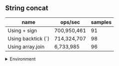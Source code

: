 ## String concat

|name|ops/sec|samples|
|-|-|-|
|Using + sign|700,950,461|91|
|Using backtick (`)|714,324,707|98|
|Using array.join|6,733,985|96|


<details>
<summary>Environment</summary>

* __Machine:__ linux x64 | 2 vCPUs | 6.8GB Mem
* __Run:__ Tue Oct 10 2023 21:55:31 GMT+0000 (Coordinated Universal Time)
</details>

<!--
{"environment":{"platform":"linux","arch":"x64","cpus":2,"totalMemory":6.759757995605469},"benchmarks":"[{\"timeStamp\":1696974920640,\"currentTarget\":{\"0\":{\"name\":\"Using + sign\",\"options\":{\"async\":false,\"defer\":false,\"delay\":0.005,\"initCount\":1,\"maxTime\":5,\"minSamples\":5,\"minTime\":0.05},\"async\":false,\"defer\":false,\"delay\":0.005,\"initCount\":1,\"maxTime\":5,\"minSamples\":5,\"minTime\":0.05,\"id\":1,\"stats\":{\"moe\":2.706707450267893e-11,\"rme\":1.8972678351558019,\"sem\":1.3809731889121904e-11,\"deviation\":1.3173644610091077e-10,\"mean\":1.4266343423492554e-9,\"sample\":[2.135396251802031e-9,1.4473703970758632e-9,1.4551775790781363e-9,1.4100758525882916e-9,2.3657937790685577e-9,1.5051776083335453e-9,1.5540568726064809e-9,1.5139053338216552e-9,1.3944749251801886e-9,1.5067801963773866e-9,1.496729170344142e-9,1.3928611219349716e-9,1.4224605892063438e-9,1.3934617896837446e-9,1.395335817698833e-9,1.3966617433133016e-9,1.4017965944685254e-9,1.386059846825295e-9,1.394350362743807e-9,1.4893327359134348e-9,1.4177243378475406e-9,1.420417757807436e-9,1.3953965001660396e-9,1.425145356430558e-9,1.3877484816442605e-9,1.3972713297739692e-9,1.4049393019806553e-9,1.3994938362725997e-9,1.418290428265296e-9,1.3857585222157497e-9,1.4142961358820103e-9,1.3985512370050193e-9,1.391051960242163e-9,1.3870687520589384e-9,1.397990116652775e-9,1.3926303116329758e-9,1.38886549812478e-9,1.419772034767791e-9,1.391928220157754e-9,1.391198459644473e-9,1.4042261539467685e-9,1.3824414716920862e-9,1.3870300264622147e-9,1.4035654969251434e-9,1.3998338530929424e-9,1.3862892646730624e-9,1.4022856726182833e-9,1.3846749518251919e-9,1.4120064725142407e-9,1.3849979540506692e-9,1.381484220658913e-9,1.4048934415765886e-9,1.3875318122694857e-9,1.3834080616613936e-9,1.4019400429890872e-9,1.3898779813759958e-9,1.4224372673293288e-9,1.395862089904465e-9,1.3838221093634096e-9,1.4104111723818797e-9,1.39040760360129e-9,1.385315137124156e-9,1.4005953182104398e-9,1.3876754401438683e-9,1.3786417542757134e-9,1.3961032209883516e-9,1.3885430135143536e-9,1.3802997582907155e-9,1.4054013568582018e-9,1.3884824505531238e-9,1.3844888754598302e-9,1.4120141216631398e-9,1.385177431436958e-9,1.4013003713288937e-9,1.3925641022039492e-9,1.645119362050312e-9,1.3927899670720914e-9,1.38807481417788e-9,1.3918149832655918e-9,1.3975381693312305e-9,1.3893527504962155e-9,1.3912008159006884e-9,1.4129973678108715e-9,1.396020597576033e-9,1.387479898068047e-9,1.38299887238321e-9,1.4036634560034872e-9,1.3952521998414677e-9,1.3873091430159213e-9,1.4023304374102726e-9,1.390955699777476e-9],\"variance\":1.735449123129817e-20},\"times\":{\"cycle\":0.051800124285983004,\"elapsed\":5.491,\"period\":1.4266343423492554e-9,\"timeStamp\":1696974915149},\"running\":false,\"count\":36309321,\"cycles\":5,\"hz\":700950461.0363497},\"1\":{\"name\":\"Using backtick (`)\",\"options\":{\"async\":false,\"defer\":false,\"delay\":0.005,\"initCount\":1,\"maxTime\":5,\"minSamples\":5,\"minTime\":0.05},\"async\":false,\"defer\":false,\"delay\":0.005,\"initCount\":1,\"maxTime\":5,\"minSamples\":5,\"minTime\":0.05,\"id\":2,\"stats\":{\"moe\":5.7690169739701935e-12,\"rme\":0.4120951360476694,\"sem\":2.9433760071276498e-12,\"deviation\":2.913793587910443e-11,\"mean\":1.3999235781571705e-9,\"sample\":[1.4028957342930494e-9,1.4112523521909183e-9,1.3915361370007594e-9,1.4056978312804213e-9,1.3855564728855454e-9,1.4032405599901557e-9,1.4047728964981108e-9,1.3858905438346503e-9,1.3911833320352422e-9,1.3851064434251815e-9,1.4061285343222423e-9,1.3955291533363846e-9,1.3880220269266155e-9,1.394703611563725e-9,1.397644043317572e-9,1.3886404999291688e-9,1.3828147995418315e-9,1.3828783282404999e-9,1.3983122128249507e-9,1.3921911219347644e-9,1.39804440388228e-9,1.4015287362722723e-9,1.39361302176533e-9,1.3878398064089222e-9,1.4062088720568383e-9,1.3948955923505247e-9,1.3874535312016155e-9,1.4149403842426328e-9,1.4175524318206208e-9,1.4056881046626467e-9,1.395501744547351e-9,1.38940153904798e-9,1.4047623173914845e-9,1.3916581334672744e-9,1.387139434154169e-9,1.4037511177653152e-9,1.39610792429655e-9,1.384199513342443e-9,1.4022081573482934e-9,1.392851178752492e-9,1.3875279226075896e-9,1.4029548541976658e-9,1.4121796089574415e-9,1.3842325761895427e-9,1.4029217913505664e-9,1.4238813495648034e-9,1.3883490108629361e-9,1.399202138394741e-9,1.3897349227562348e-9,1.4021502973658692e-9,1.3981248130743723e-9,1.4336048022683317e-9,1.3956037158782807e-9,1.3904292700976993e-9,1.3996099135089695e-9,1.394815690470034e-9,1.383328830816447e-9,1.4037070339691824e-9,1.661586633682803e-9,1.3958544424687863e-9,1.3886080031652165e-9,1.3830615728023917e-9,1.400775406421604e-9,1.3908783737708025e-9,1.3835630259834026e-9,1.408054908572273e-9,1.3966645097750996e-9,1.4184589048786022e-9,1.3955210312081591e-9,1.3851859158332876e-9,1.4305188814342883e-9,1.386541520116745e-9,1.4029548266452933e-9,1.4174173700902189e-9,1.3858636490940848e-9,1.4032578476389613e-9,1.3920768744257913e-9,1.38276395207375e-9,1.4012409864135118e-9,1.3986675397095125e-9,1.3854779158779225e-9,1.4065752635074473e-9,1.4126010776008442e-9,1.4077627707657755e-9,1.392603124742127e-9,1.3855275101485721e-9,1.4034479865621568e-9,1.3921319516185849e-9,1.3877565521952835e-9,1.3815709067885326e-9,1.44112119971847e-9,1.3850122532288969e-9,1.4001774372794346e-9,1.3984030369327156e-9,1.3867563735181472e-9,1.4017424671468953e-9,1.3919473507222785e-9,1.3806781823644701e-9],\"variance\":8.490193072948014e-22},\"times\":{\"cycle\":0.050809547306279096,\"elapsed\":5.73,\"period\":1.3999235781571705e-9,\"timeStamp\":1696974920654},\"running\":false,\"count\":36294515,\"cycles\":7,\"hz\":714324707.1503565},\"2\":{\"name\":\"Using array.join\",\"options\":{\"async\":false,\"defer\":false,\"delay\":0.005,\"initCount\":1,\"maxTime\":5,\"minSamples\":5,\"minTime\":0.05},\"async\":false,\"defer\":false,\"delay\":0.005,\"initCount\":1,\"maxTime\":5,\"minSamples\":5,\"minTime\":0.05,\"id\":3,\"stats\":{\"moe\":3.1874594179730974e-10,\"rme\":0.2146430352077662,\"sem\":1.626254805088315e-10,\"deviation\":1.5933977856862736e-9,\"mean\":1.4850048196941305e-7,\"sample\":[1.491008771801282e-7,1.4994788793899304e-7,1.4699418827866954e-7,1.4716710677096309e-7,1.4794583346766039e-7,1.4786025198779626e-7,1.482556219538286e-7,1.4699917059145914e-7,1.4792795282629018e-7,1.49505332540071e-7,1.4782185887159407e-7,1.4907361806762464e-7,1.4815919661671653e-7,1.4762959435181576e-7,1.4743176429557425e-7,1.4838868194380538e-7,1.4895169501211874e-7,1.484862766590369e-7,1.4900650338357654e-7,1.4793821345986455e-7,1.5168294612947564e-7,1.4681394285580308e-7,1.4868762657272565e-7,1.4704401433733775e-7,1.48579774154692e-7,1.4667296978080754e-7,1.47439677380593e-7,1.4801031045670224e-7,1.480929611643372e-7,1.475199805396724e-7,1.4822724955017786e-7,1.4817538081032452e-7,1.4785683348669288e-7,1.4762590916816607e-7,1.476783669259127e-7,1.4828497916459095e-7,1.5547497406563006e-7,1.5158589990798427e-7,1.5347724515452195e-7,1.4871547212275015e-7,1.5074923955152588e-7,1.476874512814802e-7,1.485501925297293e-7,1.4881774438381697e-7,1.5147248905481676e-7,1.4899621387503443e-7,1.489323303423337e-7,1.4807120314198548e-7,1.4680234012460403e-7,1.4639438755829856e-7,1.4839353134387673e-7,1.4753028602821708e-7,1.4818108204462837e-7,1.4691894016434643e-7,1.4821556440018235e-7,1.4762000151956143e-7,1.4675353590256104e-7,1.4783215859545766e-7,1.4783303526551414e-7,1.4836226344519643e-7,1.4752210377435682e-7,1.4798441280639617e-7,1.4846863566761348e-7,1.484560700634709e-7,1.490980993793176e-7,1.4921499164241212e-7,1.4854724374934251e-7,1.4814630454348868e-7,1.4863988147420836e-7,1.5088128426318805e-7,1.535481788640694e-7,1.5469430515131324e-7,1.4869832906687238e-7,1.4946280288950452e-7,1.48129647812416e-7,1.469990093628362e-7,1.4686750593213405e-7,1.4817056200395086e-7,1.480229833666468e-7,1.4701595831726104e-7,1.4748002361164686e-7,1.4886110039625487e-7,1.49241583967458e-7,1.4806886535516826e-7,1.4744115498357705e-7,1.4940786197706633e-7,1.4861650652826967e-7,1.480796776191979e-7,1.474107637549532e-7,1.4885379481245106e-7,1.487588222230015e-7,1.4732426272048252e-7,1.4710830381877477e-7,1.4861095136234525e-7,1.4783712639244427e-7,1.4802502893011187e-7],\"variance\":2.5389165034299195e-18},\"times\":{\"cycle\":0.05081745893186102,\"elapsed\":5.439,\"period\":1.4850048196941305e-7,\"timeStamp\":1696974926385},\"running\":false,\"count\":342204,\"cycles\":7,\"hz\":6733984.878284584},\"options\":{},\"events\":{\"start\":[null],\"cycle\":[null,null],\"complete\":[null,null]},\"length\":3,\"running\":false},\"type\":\"cycle\",\"target\":{\"name\":\"Using + sign\",\"options\":{\"async\":false,\"defer\":false,\"delay\":0.005,\"initCount\":1,\"maxTime\":5,\"minSamples\":5,\"minTime\":0.05},\"async\":false,\"defer\":false,\"delay\":0.005,\"initCount\":1,\"maxTime\":5,\"minSamples\":5,\"minTime\":0.05,\"id\":1,\"stats\":{\"moe\":2.706707450267893e-11,\"rme\":1.8972678351558019,\"sem\":1.3809731889121904e-11,\"deviation\":1.3173644610091077e-10,\"mean\":1.4266343423492554e-9,\"sample\":[2.135396251802031e-9,1.4473703970758632e-9,1.4551775790781363e-9,1.4100758525882916e-9,2.3657937790685577e-9,1.5051776083335453e-9,1.5540568726064809e-9,1.5139053338216552e-9,1.3944749251801886e-9,1.5067801963773866e-9,1.496729170344142e-9,1.3928611219349716e-9,1.4224605892063438e-9,1.3934617896837446e-9,1.395335817698833e-9,1.3966617433133016e-9,1.4017965944685254e-9,1.386059846825295e-9,1.394350362743807e-9,1.4893327359134348e-9,1.4177243378475406e-9,1.420417757807436e-9,1.3953965001660396e-9,1.425145356430558e-9,1.3877484816442605e-9,1.3972713297739692e-9,1.4049393019806553e-9,1.3994938362725997e-9,1.418290428265296e-9,1.3857585222157497e-9,1.4142961358820103e-9,1.3985512370050193e-9,1.391051960242163e-9,1.3870687520589384e-9,1.397990116652775e-9,1.3926303116329758e-9,1.38886549812478e-9,1.419772034767791e-9,1.391928220157754e-9,1.391198459644473e-9,1.4042261539467685e-9,1.3824414716920862e-9,1.3870300264622147e-9,1.4035654969251434e-9,1.3998338530929424e-9,1.3862892646730624e-9,1.4022856726182833e-9,1.3846749518251919e-9,1.4120064725142407e-9,1.3849979540506692e-9,1.381484220658913e-9,1.4048934415765886e-9,1.3875318122694857e-9,1.3834080616613936e-9,1.4019400429890872e-9,1.3898779813759958e-9,1.4224372673293288e-9,1.395862089904465e-9,1.3838221093634096e-9,1.4104111723818797e-9,1.39040760360129e-9,1.385315137124156e-9,1.4005953182104398e-9,1.3876754401438683e-9,1.3786417542757134e-9,1.3961032209883516e-9,1.3885430135143536e-9,1.3802997582907155e-9,1.4054013568582018e-9,1.3884824505531238e-9,1.3844888754598302e-9,1.4120141216631398e-9,1.385177431436958e-9,1.4013003713288937e-9,1.3925641022039492e-9,1.645119362050312e-9,1.3927899670720914e-9,1.38807481417788e-9,1.3918149832655918e-9,1.3975381693312305e-9,1.3893527504962155e-9,1.3912008159006884e-9,1.4129973678108715e-9,1.396020597576033e-9,1.387479898068047e-9,1.38299887238321e-9,1.4036634560034872e-9,1.3952521998414677e-9,1.3873091430159213e-9,1.4023304374102726e-9,1.390955699777476e-9],\"variance\":1.735449123129817e-20},\"times\":{\"cycle\":0.051800124285983004,\"elapsed\":5.491,\"period\":1.4266343423492554e-9,\"timeStamp\":1696974915149},\"running\":false,\"count\":36309321,\"cycles\":5,\"hz\":700950461.0363497},\"aborted\":false},{\"timeStamp\":1696974926384,\"currentTarget\":{\"0\":{\"name\":\"Using + sign\",\"options\":{\"async\":false,\"defer\":false,\"delay\":0.005,\"initCount\":1,\"maxTime\":5,\"minSamples\":5,\"minTime\":0.05},\"async\":false,\"defer\":false,\"delay\":0.005,\"initCount\":1,\"maxTime\":5,\"minSamples\":5,\"minTime\":0.05,\"id\":1,\"stats\":{\"moe\":2.706707450267893e-11,\"rme\":1.8972678351558019,\"sem\":1.3809731889121904e-11,\"deviation\":1.3173644610091077e-10,\"mean\":1.4266343423492554e-9,\"sample\":[2.135396251802031e-9,1.4473703970758632e-9,1.4551775790781363e-9,1.4100758525882916e-9,2.3657937790685577e-9,1.5051776083335453e-9,1.5540568726064809e-9,1.5139053338216552e-9,1.3944749251801886e-9,1.5067801963773866e-9,1.496729170344142e-9,1.3928611219349716e-9,1.4224605892063438e-9,1.3934617896837446e-9,1.395335817698833e-9,1.3966617433133016e-9,1.4017965944685254e-9,1.386059846825295e-9,1.394350362743807e-9,1.4893327359134348e-9,1.4177243378475406e-9,1.420417757807436e-9,1.3953965001660396e-9,1.425145356430558e-9,1.3877484816442605e-9,1.3972713297739692e-9,1.4049393019806553e-9,1.3994938362725997e-9,1.418290428265296e-9,1.3857585222157497e-9,1.4142961358820103e-9,1.3985512370050193e-9,1.391051960242163e-9,1.3870687520589384e-9,1.397990116652775e-9,1.3926303116329758e-9,1.38886549812478e-9,1.419772034767791e-9,1.391928220157754e-9,1.391198459644473e-9,1.4042261539467685e-9,1.3824414716920862e-9,1.3870300264622147e-9,1.4035654969251434e-9,1.3998338530929424e-9,1.3862892646730624e-9,1.4022856726182833e-9,1.3846749518251919e-9,1.4120064725142407e-9,1.3849979540506692e-9,1.381484220658913e-9,1.4048934415765886e-9,1.3875318122694857e-9,1.3834080616613936e-9,1.4019400429890872e-9,1.3898779813759958e-9,1.4224372673293288e-9,1.395862089904465e-9,1.3838221093634096e-9,1.4104111723818797e-9,1.39040760360129e-9,1.385315137124156e-9,1.4005953182104398e-9,1.3876754401438683e-9,1.3786417542757134e-9,1.3961032209883516e-9,1.3885430135143536e-9,1.3802997582907155e-9,1.4054013568582018e-9,1.3884824505531238e-9,1.3844888754598302e-9,1.4120141216631398e-9,1.385177431436958e-9,1.4013003713288937e-9,1.3925641022039492e-9,1.645119362050312e-9,1.3927899670720914e-9,1.38807481417788e-9,1.3918149832655918e-9,1.3975381693312305e-9,1.3893527504962155e-9,1.3912008159006884e-9,1.4129973678108715e-9,1.396020597576033e-9,1.387479898068047e-9,1.38299887238321e-9,1.4036634560034872e-9,1.3952521998414677e-9,1.3873091430159213e-9,1.4023304374102726e-9,1.390955699777476e-9],\"variance\":1.735449123129817e-20},\"times\":{\"cycle\":0.051800124285983004,\"elapsed\":5.491,\"period\":1.4266343423492554e-9,\"timeStamp\":1696974915149},\"running\":false,\"count\":36309321,\"cycles\":5,\"hz\":700950461.0363497},\"1\":{\"name\":\"Using backtick (`)\",\"options\":{\"async\":false,\"defer\":false,\"delay\":0.005,\"initCount\":1,\"maxTime\":5,\"minSamples\":5,\"minTime\":0.05},\"async\":false,\"defer\":false,\"delay\":0.005,\"initCount\":1,\"maxTime\":5,\"minSamples\":5,\"minTime\":0.05,\"id\":2,\"stats\":{\"moe\":5.7690169739701935e-12,\"rme\":0.4120951360476694,\"sem\":2.9433760071276498e-12,\"deviation\":2.913793587910443e-11,\"mean\":1.3999235781571705e-9,\"sample\":[1.4028957342930494e-9,1.4112523521909183e-9,1.3915361370007594e-9,1.4056978312804213e-9,1.3855564728855454e-9,1.4032405599901557e-9,1.4047728964981108e-9,1.3858905438346503e-9,1.3911833320352422e-9,1.3851064434251815e-9,1.4061285343222423e-9,1.3955291533363846e-9,1.3880220269266155e-9,1.394703611563725e-9,1.397644043317572e-9,1.3886404999291688e-9,1.3828147995418315e-9,1.3828783282404999e-9,1.3983122128249507e-9,1.3921911219347644e-9,1.39804440388228e-9,1.4015287362722723e-9,1.39361302176533e-9,1.3878398064089222e-9,1.4062088720568383e-9,1.3948955923505247e-9,1.3874535312016155e-9,1.4149403842426328e-9,1.4175524318206208e-9,1.4056881046626467e-9,1.395501744547351e-9,1.38940153904798e-9,1.4047623173914845e-9,1.3916581334672744e-9,1.387139434154169e-9,1.4037511177653152e-9,1.39610792429655e-9,1.384199513342443e-9,1.4022081573482934e-9,1.392851178752492e-9,1.3875279226075896e-9,1.4029548541976658e-9,1.4121796089574415e-9,1.3842325761895427e-9,1.4029217913505664e-9,1.4238813495648034e-9,1.3883490108629361e-9,1.399202138394741e-9,1.3897349227562348e-9,1.4021502973658692e-9,1.3981248130743723e-9,1.4336048022683317e-9,1.3956037158782807e-9,1.3904292700976993e-9,1.3996099135089695e-9,1.394815690470034e-9,1.383328830816447e-9,1.4037070339691824e-9,1.661586633682803e-9,1.3958544424687863e-9,1.3886080031652165e-9,1.3830615728023917e-9,1.400775406421604e-9,1.3908783737708025e-9,1.3835630259834026e-9,1.408054908572273e-9,1.3966645097750996e-9,1.4184589048786022e-9,1.3955210312081591e-9,1.3851859158332876e-9,1.4305188814342883e-9,1.386541520116745e-9,1.4029548266452933e-9,1.4174173700902189e-9,1.3858636490940848e-9,1.4032578476389613e-9,1.3920768744257913e-9,1.38276395207375e-9,1.4012409864135118e-9,1.3986675397095125e-9,1.3854779158779225e-9,1.4065752635074473e-9,1.4126010776008442e-9,1.4077627707657755e-9,1.392603124742127e-9,1.3855275101485721e-9,1.4034479865621568e-9,1.3921319516185849e-9,1.3877565521952835e-9,1.3815709067885326e-9,1.44112119971847e-9,1.3850122532288969e-9,1.4001774372794346e-9,1.3984030369327156e-9,1.3867563735181472e-9,1.4017424671468953e-9,1.3919473507222785e-9,1.3806781823644701e-9],\"variance\":8.490193072948014e-22},\"times\":{\"cycle\":0.050809547306279096,\"elapsed\":5.73,\"period\":1.3999235781571705e-9,\"timeStamp\":1696974920654},\"running\":false,\"count\":36294515,\"cycles\":7,\"hz\":714324707.1503565},\"2\":{\"name\":\"Using array.join\",\"options\":{\"async\":false,\"defer\":false,\"delay\":0.005,\"initCount\":1,\"maxTime\":5,\"minSamples\":5,\"minTime\":0.05},\"async\":false,\"defer\":false,\"delay\":0.005,\"initCount\":1,\"maxTime\":5,\"minSamples\":5,\"minTime\":0.05,\"id\":3,\"stats\":{\"moe\":3.1874594179730974e-10,\"rme\":0.2146430352077662,\"sem\":1.626254805088315e-10,\"deviation\":1.5933977856862736e-9,\"mean\":1.4850048196941305e-7,\"sample\":[1.491008771801282e-7,1.4994788793899304e-7,1.4699418827866954e-7,1.4716710677096309e-7,1.4794583346766039e-7,1.4786025198779626e-7,1.482556219538286e-7,1.4699917059145914e-7,1.4792795282629018e-7,1.49505332540071e-7,1.4782185887159407e-7,1.4907361806762464e-7,1.4815919661671653e-7,1.4762959435181576e-7,1.4743176429557425e-7,1.4838868194380538e-7,1.4895169501211874e-7,1.484862766590369e-7,1.4900650338357654e-7,1.4793821345986455e-7,1.5168294612947564e-7,1.4681394285580308e-7,1.4868762657272565e-7,1.4704401433733775e-7,1.48579774154692e-7,1.4667296978080754e-7,1.47439677380593e-7,1.4801031045670224e-7,1.480929611643372e-7,1.475199805396724e-7,1.4822724955017786e-7,1.4817538081032452e-7,1.4785683348669288e-7,1.4762590916816607e-7,1.476783669259127e-7,1.4828497916459095e-7,1.5547497406563006e-7,1.5158589990798427e-7,1.5347724515452195e-7,1.4871547212275015e-7,1.5074923955152588e-7,1.476874512814802e-7,1.485501925297293e-7,1.4881774438381697e-7,1.5147248905481676e-7,1.4899621387503443e-7,1.489323303423337e-7,1.4807120314198548e-7,1.4680234012460403e-7,1.4639438755829856e-7,1.4839353134387673e-7,1.4753028602821708e-7,1.4818108204462837e-7,1.4691894016434643e-7,1.4821556440018235e-7,1.4762000151956143e-7,1.4675353590256104e-7,1.4783215859545766e-7,1.4783303526551414e-7,1.4836226344519643e-7,1.4752210377435682e-7,1.4798441280639617e-7,1.4846863566761348e-7,1.484560700634709e-7,1.490980993793176e-7,1.4921499164241212e-7,1.4854724374934251e-7,1.4814630454348868e-7,1.4863988147420836e-7,1.5088128426318805e-7,1.535481788640694e-7,1.5469430515131324e-7,1.4869832906687238e-7,1.4946280288950452e-7,1.48129647812416e-7,1.469990093628362e-7,1.4686750593213405e-7,1.4817056200395086e-7,1.480229833666468e-7,1.4701595831726104e-7,1.4748002361164686e-7,1.4886110039625487e-7,1.49241583967458e-7,1.4806886535516826e-7,1.4744115498357705e-7,1.4940786197706633e-7,1.4861650652826967e-7,1.480796776191979e-7,1.474107637549532e-7,1.4885379481245106e-7,1.487588222230015e-7,1.4732426272048252e-7,1.4710830381877477e-7,1.4861095136234525e-7,1.4783712639244427e-7,1.4802502893011187e-7],\"variance\":2.5389165034299195e-18},\"times\":{\"cycle\":0.05081745893186102,\"elapsed\":5.439,\"period\":1.4850048196941305e-7,\"timeStamp\":1696974926385},\"running\":false,\"count\":342204,\"cycles\":7,\"hz\":6733984.878284584},\"options\":{},\"events\":{\"start\":[null],\"cycle\":[null,null],\"complete\":[null,null]},\"length\":3,\"running\":false},\"type\":\"cycle\",\"target\":{\"name\":\"Using backtick (`)\",\"options\":{\"async\":false,\"defer\":false,\"delay\":0.005,\"initCount\":1,\"maxTime\":5,\"minSamples\":5,\"minTime\":0.05},\"async\":false,\"defer\":false,\"delay\":0.005,\"initCount\":1,\"maxTime\":5,\"minSamples\":5,\"minTime\":0.05,\"id\":2,\"stats\":{\"moe\":5.7690169739701935e-12,\"rme\":0.4120951360476694,\"sem\":2.9433760071276498e-12,\"deviation\":2.913793587910443e-11,\"mean\":1.3999235781571705e-9,\"sample\":[1.4028957342930494e-9,1.4112523521909183e-9,1.3915361370007594e-9,1.4056978312804213e-9,1.3855564728855454e-9,1.4032405599901557e-9,1.4047728964981108e-9,1.3858905438346503e-9,1.3911833320352422e-9,1.3851064434251815e-9,1.4061285343222423e-9,1.3955291533363846e-9,1.3880220269266155e-9,1.394703611563725e-9,1.397644043317572e-9,1.3886404999291688e-9,1.3828147995418315e-9,1.3828783282404999e-9,1.3983122128249507e-9,1.3921911219347644e-9,1.39804440388228e-9,1.4015287362722723e-9,1.39361302176533e-9,1.3878398064089222e-9,1.4062088720568383e-9,1.3948955923505247e-9,1.3874535312016155e-9,1.4149403842426328e-9,1.4175524318206208e-9,1.4056881046626467e-9,1.395501744547351e-9,1.38940153904798e-9,1.4047623173914845e-9,1.3916581334672744e-9,1.387139434154169e-9,1.4037511177653152e-9,1.39610792429655e-9,1.384199513342443e-9,1.4022081573482934e-9,1.392851178752492e-9,1.3875279226075896e-9,1.4029548541976658e-9,1.4121796089574415e-9,1.3842325761895427e-9,1.4029217913505664e-9,1.4238813495648034e-9,1.3883490108629361e-9,1.399202138394741e-9,1.3897349227562348e-9,1.4021502973658692e-9,1.3981248130743723e-9,1.4336048022683317e-9,1.3956037158782807e-9,1.3904292700976993e-9,1.3996099135089695e-9,1.394815690470034e-9,1.383328830816447e-9,1.4037070339691824e-9,1.661586633682803e-9,1.3958544424687863e-9,1.3886080031652165e-9,1.3830615728023917e-9,1.400775406421604e-9,1.3908783737708025e-9,1.3835630259834026e-9,1.408054908572273e-9,1.3966645097750996e-9,1.4184589048786022e-9,1.3955210312081591e-9,1.3851859158332876e-9,1.4305188814342883e-9,1.386541520116745e-9,1.4029548266452933e-9,1.4174173700902189e-9,1.3858636490940848e-9,1.4032578476389613e-9,1.3920768744257913e-9,1.38276395207375e-9,1.4012409864135118e-9,1.3986675397095125e-9,1.3854779158779225e-9,1.4065752635074473e-9,1.4126010776008442e-9,1.4077627707657755e-9,1.392603124742127e-9,1.3855275101485721e-9,1.4034479865621568e-9,1.3921319516185849e-9,1.3877565521952835e-9,1.3815709067885326e-9,1.44112119971847e-9,1.3850122532288969e-9,1.4001774372794346e-9,1.3984030369327156e-9,1.3867563735181472e-9,1.4017424671468953e-9,1.3919473507222785e-9,1.3806781823644701e-9],\"variance\":8.490193072948014e-22},\"times\":{\"cycle\":0.050809547306279096,\"elapsed\":5.73,\"period\":1.3999235781571705e-9,\"timeStamp\":1696974920654},\"running\":false,\"count\":36294515,\"cycles\":7,\"hz\":714324707.1503565},\"aborted\":false},{\"timeStamp\":1696974931824,\"currentTarget\":{\"0\":{\"name\":\"Using + sign\",\"options\":{\"async\":false,\"defer\":false,\"delay\":0.005,\"initCount\":1,\"maxTime\":5,\"minSamples\":5,\"minTime\":0.05},\"async\":false,\"defer\":false,\"delay\":0.005,\"initCount\":1,\"maxTime\":5,\"minSamples\":5,\"minTime\":0.05,\"id\":1,\"stats\":{\"moe\":2.706707450267893e-11,\"rme\":1.8972678351558019,\"sem\":1.3809731889121904e-11,\"deviation\":1.3173644610091077e-10,\"mean\":1.4266343423492554e-9,\"sample\":[2.135396251802031e-9,1.4473703970758632e-9,1.4551775790781363e-9,1.4100758525882916e-9,2.3657937790685577e-9,1.5051776083335453e-9,1.5540568726064809e-9,1.5139053338216552e-9,1.3944749251801886e-9,1.5067801963773866e-9,1.496729170344142e-9,1.3928611219349716e-9,1.4224605892063438e-9,1.3934617896837446e-9,1.395335817698833e-9,1.3966617433133016e-9,1.4017965944685254e-9,1.386059846825295e-9,1.394350362743807e-9,1.4893327359134348e-9,1.4177243378475406e-9,1.420417757807436e-9,1.3953965001660396e-9,1.425145356430558e-9,1.3877484816442605e-9,1.3972713297739692e-9,1.4049393019806553e-9,1.3994938362725997e-9,1.418290428265296e-9,1.3857585222157497e-9,1.4142961358820103e-9,1.3985512370050193e-9,1.391051960242163e-9,1.3870687520589384e-9,1.397990116652775e-9,1.3926303116329758e-9,1.38886549812478e-9,1.419772034767791e-9,1.391928220157754e-9,1.391198459644473e-9,1.4042261539467685e-9,1.3824414716920862e-9,1.3870300264622147e-9,1.4035654969251434e-9,1.3998338530929424e-9,1.3862892646730624e-9,1.4022856726182833e-9,1.3846749518251919e-9,1.4120064725142407e-9,1.3849979540506692e-9,1.381484220658913e-9,1.4048934415765886e-9,1.3875318122694857e-9,1.3834080616613936e-9,1.4019400429890872e-9,1.3898779813759958e-9,1.4224372673293288e-9,1.395862089904465e-9,1.3838221093634096e-9,1.4104111723818797e-9,1.39040760360129e-9,1.385315137124156e-9,1.4005953182104398e-9,1.3876754401438683e-9,1.3786417542757134e-9,1.3961032209883516e-9,1.3885430135143536e-9,1.3802997582907155e-9,1.4054013568582018e-9,1.3884824505531238e-9,1.3844888754598302e-9,1.4120141216631398e-9,1.385177431436958e-9,1.4013003713288937e-9,1.3925641022039492e-9,1.645119362050312e-9,1.3927899670720914e-9,1.38807481417788e-9,1.3918149832655918e-9,1.3975381693312305e-9,1.3893527504962155e-9,1.3912008159006884e-9,1.4129973678108715e-9,1.396020597576033e-9,1.387479898068047e-9,1.38299887238321e-9,1.4036634560034872e-9,1.3952521998414677e-9,1.3873091430159213e-9,1.4023304374102726e-9,1.390955699777476e-9],\"variance\":1.735449123129817e-20},\"times\":{\"cycle\":0.051800124285983004,\"elapsed\":5.491,\"period\":1.4266343423492554e-9,\"timeStamp\":1696974915149},\"running\":false,\"count\":36309321,\"cycles\":5,\"hz\":700950461.0363497},\"1\":{\"name\":\"Using backtick (`)\",\"options\":{\"async\":false,\"defer\":false,\"delay\":0.005,\"initCount\":1,\"maxTime\":5,\"minSamples\":5,\"minTime\":0.05},\"async\":false,\"defer\":false,\"delay\":0.005,\"initCount\":1,\"maxTime\":5,\"minSamples\":5,\"minTime\":0.05,\"id\":2,\"stats\":{\"moe\":5.7690169739701935e-12,\"rme\":0.4120951360476694,\"sem\":2.9433760071276498e-12,\"deviation\":2.913793587910443e-11,\"mean\":1.3999235781571705e-9,\"sample\":[1.4028957342930494e-9,1.4112523521909183e-9,1.3915361370007594e-9,1.4056978312804213e-9,1.3855564728855454e-9,1.4032405599901557e-9,1.4047728964981108e-9,1.3858905438346503e-9,1.3911833320352422e-9,1.3851064434251815e-9,1.4061285343222423e-9,1.3955291533363846e-9,1.3880220269266155e-9,1.394703611563725e-9,1.397644043317572e-9,1.3886404999291688e-9,1.3828147995418315e-9,1.3828783282404999e-9,1.3983122128249507e-9,1.3921911219347644e-9,1.39804440388228e-9,1.4015287362722723e-9,1.39361302176533e-9,1.3878398064089222e-9,1.4062088720568383e-9,1.3948955923505247e-9,1.3874535312016155e-9,1.4149403842426328e-9,1.4175524318206208e-9,1.4056881046626467e-9,1.395501744547351e-9,1.38940153904798e-9,1.4047623173914845e-9,1.3916581334672744e-9,1.387139434154169e-9,1.4037511177653152e-9,1.39610792429655e-9,1.384199513342443e-9,1.4022081573482934e-9,1.392851178752492e-9,1.3875279226075896e-9,1.4029548541976658e-9,1.4121796089574415e-9,1.3842325761895427e-9,1.4029217913505664e-9,1.4238813495648034e-9,1.3883490108629361e-9,1.399202138394741e-9,1.3897349227562348e-9,1.4021502973658692e-9,1.3981248130743723e-9,1.4336048022683317e-9,1.3956037158782807e-9,1.3904292700976993e-9,1.3996099135089695e-9,1.394815690470034e-9,1.383328830816447e-9,1.4037070339691824e-9,1.661586633682803e-9,1.3958544424687863e-9,1.3886080031652165e-9,1.3830615728023917e-9,1.400775406421604e-9,1.3908783737708025e-9,1.3835630259834026e-9,1.408054908572273e-9,1.3966645097750996e-9,1.4184589048786022e-9,1.3955210312081591e-9,1.3851859158332876e-9,1.4305188814342883e-9,1.386541520116745e-9,1.4029548266452933e-9,1.4174173700902189e-9,1.3858636490940848e-9,1.4032578476389613e-9,1.3920768744257913e-9,1.38276395207375e-9,1.4012409864135118e-9,1.3986675397095125e-9,1.3854779158779225e-9,1.4065752635074473e-9,1.4126010776008442e-9,1.4077627707657755e-9,1.392603124742127e-9,1.3855275101485721e-9,1.4034479865621568e-9,1.3921319516185849e-9,1.3877565521952835e-9,1.3815709067885326e-9,1.44112119971847e-9,1.3850122532288969e-9,1.4001774372794346e-9,1.3984030369327156e-9,1.3867563735181472e-9,1.4017424671468953e-9,1.3919473507222785e-9,1.3806781823644701e-9],\"variance\":8.490193072948014e-22},\"times\":{\"cycle\":0.050809547306279096,\"elapsed\":5.73,\"period\":1.3999235781571705e-9,\"timeStamp\":1696974920654},\"running\":false,\"count\":36294515,\"cycles\":7,\"hz\":714324707.1503565},\"2\":{\"name\":\"Using array.join\",\"options\":{\"async\":false,\"defer\":false,\"delay\":0.005,\"initCount\":1,\"maxTime\":5,\"minSamples\":5,\"minTime\":0.05},\"async\":false,\"defer\":false,\"delay\":0.005,\"initCount\":1,\"maxTime\":5,\"minSamples\":5,\"minTime\":0.05,\"id\":3,\"stats\":{\"moe\":3.1874594179730974e-10,\"rme\":0.2146430352077662,\"sem\":1.626254805088315e-10,\"deviation\":1.5933977856862736e-9,\"mean\":1.4850048196941305e-7,\"sample\":[1.491008771801282e-7,1.4994788793899304e-7,1.4699418827866954e-7,1.4716710677096309e-7,1.4794583346766039e-7,1.4786025198779626e-7,1.482556219538286e-7,1.4699917059145914e-7,1.4792795282629018e-7,1.49505332540071e-7,1.4782185887159407e-7,1.4907361806762464e-7,1.4815919661671653e-7,1.4762959435181576e-7,1.4743176429557425e-7,1.4838868194380538e-7,1.4895169501211874e-7,1.484862766590369e-7,1.4900650338357654e-7,1.4793821345986455e-7,1.5168294612947564e-7,1.4681394285580308e-7,1.4868762657272565e-7,1.4704401433733775e-7,1.48579774154692e-7,1.4667296978080754e-7,1.47439677380593e-7,1.4801031045670224e-7,1.480929611643372e-7,1.475199805396724e-7,1.4822724955017786e-7,1.4817538081032452e-7,1.4785683348669288e-7,1.4762590916816607e-7,1.476783669259127e-7,1.4828497916459095e-7,1.5547497406563006e-7,1.5158589990798427e-7,1.5347724515452195e-7,1.4871547212275015e-7,1.5074923955152588e-7,1.476874512814802e-7,1.485501925297293e-7,1.4881774438381697e-7,1.5147248905481676e-7,1.4899621387503443e-7,1.489323303423337e-7,1.4807120314198548e-7,1.4680234012460403e-7,1.4639438755829856e-7,1.4839353134387673e-7,1.4753028602821708e-7,1.4818108204462837e-7,1.4691894016434643e-7,1.4821556440018235e-7,1.4762000151956143e-7,1.4675353590256104e-7,1.4783215859545766e-7,1.4783303526551414e-7,1.4836226344519643e-7,1.4752210377435682e-7,1.4798441280639617e-7,1.4846863566761348e-7,1.484560700634709e-7,1.490980993793176e-7,1.4921499164241212e-7,1.4854724374934251e-7,1.4814630454348868e-7,1.4863988147420836e-7,1.5088128426318805e-7,1.535481788640694e-7,1.5469430515131324e-7,1.4869832906687238e-7,1.4946280288950452e-7,1.48129647812416e-7,1.469990093628362e-7,1.4686750593213405e-7,1.4817056200395086e-7,1.480229833666468e-7,1.4701595831726104e-7,1.4748002361164686e-7,1.4886110039625487e-7,1.49241583967458e-7,1.4806886535516826e-7,1.4744115498357705e-7,1.4940786197706633e-7,1.4861650652826967e-7,1.480796776191979e-7,1.474107637549532e-7,1.4885379481245106e-7,1.487588222230015e-7,1.4732426272048252e-7,1.4710830381877477e-7,1.4861095136234525e-7,1.4783712639244427e-7,1.4802502893011187e-7],\"variance\":2.5389165034299195e-18},\"times\":{\"cycle\":0.05081745893186102,\"elapsed\":5.439,\"period\":1.4850048196941305e-7,\"timeStamp\":1696974926385},\"running\":false,\"count\":342204,\"cycles\":7,\"hz\":6733984.878284584},\"options\":{},\"events\":{\"start\":[null],\"cycle\":[null,null],\"complete\":[null,null]},\"length\":3,\"running\":false},\"type\":\"cycle\",\"target\":{\"name\":\"Using array.join\",\"options\":{\"async\":false,\"defer\":false,\"delay\":0.005,\"initCount\":1,\"maxTime\":5,\"minSamples\":5,\"minTime\":0.05},\"async\":false,\"defer\":false,\"delay\":0.005,\"initCount\":1,\"maxTime\":5,\"minSamples\":5,\"minTime\":0.05,\"id\":3,\"stats\":{\"moe\":3.1874594179730974e-10,\"rme\":0.2146430352077662,\"sem\":1.626254805088315e-10,\"deviation\":1.5933977856862736e-9,\"mean\":1.4850048196941305e-7,\"sample\":[1.491008771801282e-7,1.4994788793899304e-7,1.4699418827866954e-7,1.4716710677096309e-7,1.4794583346766039e-7,1.4786025198779626e-7,1.482556219538286e-7,1.4699917059145914e-7,1.4792795282629018e-7,1.49505332540071e-7,1.4782185887159407e-7,1.4907361806762464e-7,1.4815919661671653e-7,1.4762959435181576e-7,1.4743176429557425e-7,1.4838868194380538e-7,1.4895169501211874e-7,1.484862766590369e-7,1.4900650338357654e-7,1.4793821345986455e-7,1.5168294612947564e-7,1.4681394285580308e-7,1.4868762657272565e-7,1.4704401433733775e-7,1.48579774154692e-7,1.4667296978080754e-7,1.47439677380593e-7,1.4801031045670224e-7,1.480929611643372e-7,1.475199805396724e-7,1.4822724955017786e-7,1.4817538081032452e-7,1.4785683348669288e-7,1.4762590916816607e-7,1.476783669259127e-7,1.4828497916459095e-7,1.5547497406563006e-7,1.5158589990798427e-7,1.5347724515452195e-7,1.4871547212275015e-7,1.5074923955152588e-7,1.476874512814802e-7,1.485501925297293e-7,1.4881774438381697e-7,1.5147248905481676e-7,1.4899621387503443e-7,1.489323303423337e-7,1.4807120314198548e-7,1.4680234012460403e-7,1.4639438755829856e-7,1.4839353134387673e-7,1.4753028602821708e-7,1.4818108204462837e-7,1.4691894016434643e-7,1.4821556440018235e-7,1.4762000151956143e-7,1.4675353590256104e-7,1.4783215859545766e-7,1.4783303526551414e-7,1.4836226344519643e-7,1.4752210377435682e-7,1.4798441280639617e-7,1.4846863566761348e-7,1.484560700634709e-7,1.490980993793176e-7,1.4921499164241212e-7,1.4854724374934251e-7,1.4814630454348868e-7,1.4863988147420836e-7,1.5088128426318805e-7,1.535481788640694e-7,1.5469430515131324e-7,1.4869832906687238e-7,1.4946280288950452e-7,1.48129647812416e-7,1.469990093628362e-7,1.4686750593213405e-7,1.4817056200395086e-7,1.480229833666468e-7,1.4701595831726104e-7,1.4748002361164686e-7,1.4886110039625487e-7,1.49241583967458e-7,1.4806886535516826e-7,1.4744115498357705e-7,1.4940786197706633e-7,1.4861650652826967e-7,1.480796776191979e-7,1.474107637549532e-7,1.4885379481245106e-7,1.487588222230015e-7,1.4732426272048252e-7,1.4710830381877477e-7,1.4861095136234525e-7,1.4783712639244427e-7,1.4802502893011187e-7],\"variance\":2.5389165034299195e-18},\"times\":{\"cycle\":0.05081745893186102,\"elapsed\":5.439,\"period\":1.4850048196941305e-7,\"timeStamp\":1696974926385},\"running\":false,\"count\":342204,\"cycles\":7,\"hz\":6733984.878284584},\"aborted\":false}]"}-->
